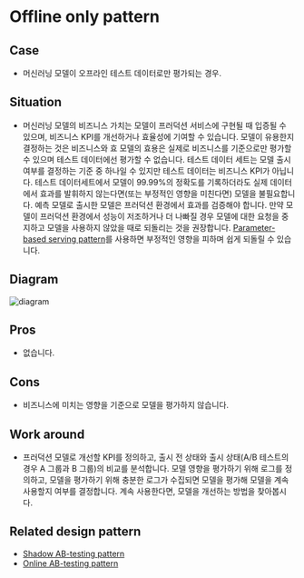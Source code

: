 # Offline only pattern

## Case
- 머신러닝 모델이 오프라인 테스트 데이터로만 평가되는 경우.

## Situation
- 머신러닝 모델의 비즈니스 가치는 모델이 프러덕션 서비스에 구현될 때 입증될 수 있으며, 비즈니스 KPI를 개선하거나 효율성에 기여할 수 있습니다. 모델이 유용한지 결정하는 것은 비즈니스와 효 모델의 효용은 실제로 비즈니스를 기준으로만 평가할 수 있으며 테스트 데이터에선 평가할 수 없습니다. 테스트 데이터 세트는 모델 출시 여부를 결정하는 기준 중 하나일 수 있지만 테스트 데이터는 비즈니스 KPI가 아닙니다. 테스트 데이터세트에서 모델이 99.99%의 정확도를 기록하더라도 실제 데이터에서 효과를 발휘하지 않는다면(또는 부정적인 영향을 미친다면) 모델을 불필요합니다. 예측 모델로 출시한 모델은 프러덕션 환경에서 효과를 검증해야 합니다. 만약 모델이 프러덕션 환경에서 성능이 저조하거나 더 나빠질 경우 모델에 대한 요청을 중지하고 모델을 사용하지 않았을 때로 되돌리는 것을 권장합니다. [Parameter-based serving pattern](../../../Operation-patterns/Parameter-based-serving-pattern/design_ko.md)를 사용하면 부정적인 영향을 피하며 쉽게 되돌릴 수 있습니다. 

## Diagram
![diagram](diagram.png)


## Pros
- 없습니다.

## Cons
- 비즈니스에 미치는 영향을 기준으로 모델을 평가하지 않습니다.

## Work around
- 프러덕션 모델로 개선할 KPI를 정의하고, 출시 전 상태와 출시 상태(A/B 테스트의 경우 A 그룹과 B 그룹)의 비교를 분석합니다. 모델 영향을 평가하기 위해 로그를 정의하고, 모델을 평가하기 위해 충분한 로그가 수집되면 모델을 평가해 모델을 계속 사용할지 여부를 결정합니다. 계속 사용한다면, 모델을 개선하는 방법을 찾아봅시다.

## Related design pattern
- [Shadow AB-testing pattern](./../../Shadow-ab-test-pattern/design_ko.md)
- [Online AB-testing pattern](./../../Online-ab-test-pattern/design_ko.md)